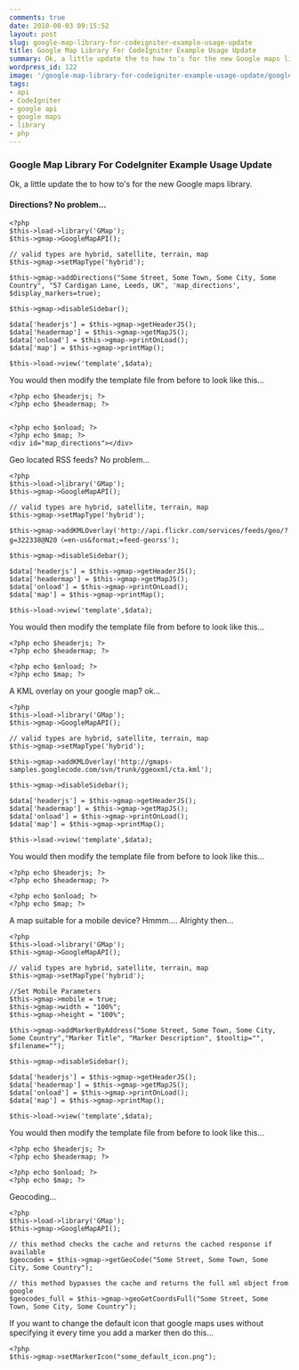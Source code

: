 ```yaml
---
comments: true
date: 2010-08-03 09:15:52
layout: post
slug: google-map-library-for-codeigniter-example-usage-update
title: Google Map Library For CodeIgniter Example Usage Update
summary: Ok, a little update the to how to's for the new Google maps library. Including; directions, geolocated RSS feeds, KML overlays and maps for mobile.
wordpress_id: 122
image: '/google-map-library-for-codeigniter-example-usage-update/google.png'
tags:
- api
- CodeIgniter
- google api
- google maps
- library
- php
---
```


### Google Map Library For CodeIgniter Example Usage Update

Ok, a little update the to how to's for the new Google maps library.

#### Directions? No problem...

    <?php 
    $this->load->library('GMap');
    $this->gmap->GoogleMapAPI();

    // valid types are hybrid, satellite, terrain, map
    $this->gmap->setMapType('hybrid');

    $this->gmap->addDirections("Some Street, Some Town, Some City, Some Country", "57 Cardigan Lane, Leeds, UK", 'map_directions', $display_markers=true);

    $this->gmap->disableSidebar();

    $data['headerjs'] = $this->gmap->getHeaderJS();
    $data['headermap'] = $this->gmap->getMapJS();
    $data['onload'] = $this->gmap->printOnLoad();
    $data['map'] = $this->gmap->printMap();
     
    $this->load->view('template',$data);

You would then modify the template file from before to look like this...

    <?php echo $headerjs; ?>
    <?php echo $headermap; ?>


    <?php echo $onload; ?>
    <?php echo $map; ?>
    <div id="map_directions"></div>

Geo located RSS feeds? No problem...

    <?php
    $this->load->library('GMap');
    $this->gmap->GoogleMapAPI();

    // valid types are hybrid, satellite, terrain, map
    $this->gmap->setMapType('hybrid');

    $this->gmap->addKMLOverlay('http://api.flickr.com/services/feeds/geo/?g=322338@N20〈=en-us&format;=feed-georss');

    $this->gmap->disableSidebar();

    $data['headerjs'] = $this->gmap->getHeaderJS();
    $data['headermap'] = $this->gmap->getMapJS();
    $data['onload'] = $this->gmap->printOnLoad();
    $data['map'] = $this->gmap->printMap();
     
    $this->load->view('template',$data);

You would then modify the template file from before to look like this...

    <?php echo $headerjs; ?>
    <?php echo $headermap; ?>

    <?php echo $onload; ?>
    <?php echo $map; ?>

A KML overlay on your google map? ok...

    <?php
    $this->load->library('GMap');
    $this->gmap->GoogleMapAPI();

    // valid types are hybrid, satellite, terrain, map
    $this->gmap->setMapType('hybrid');

    $this->gmap->addKMLOverlay('http://gmaps-samples.googlecode.com/svn/trunk/ggeoxml/cta.kml');

    $this->gmap->disableSidebar();

    $data['headerjs'] = $this->gmap->getHeaderJS();
    $data['headermap'] = $this->gmap->getMapJS();
    $data['onload'] = $this->gmap->printOnLoad();
    $data['map'] = $this->gmap->printMap();
     
    $this->load->view('template',$data);

You would then modify the template file from before to look like this...

    <?php echo $headerjs; ?>
    <?php echo $headermap; ?>

    <?php echo $onload; ?>
    <?php echo $map; ?>

A map suitable for a mobile device? Hmmm.... Alrighty then...

    <?php
    $this->load->library('GMap');
    $this->gmap->GoogleMapAPI();

    // valid types are hybrid, satellite, terrain, map
    $this->gmap->setMapType('hybrid');

    //Set Mobile Parameters
    $this->gmap->mobile = true;
    $this->gmap->width = "100%";
    $this->gmap->height = "100%";

    $this->gmap->addMarkerByAddress("Some Street, Some Town, Some City, Some Country","Marker Title", "Marker Description", $tooltip="", $filename="");

    $this->gmap->disableSidebar();

    $data['headerjs'] = $this->gmap->getHeaderJS();
    $data['headermap'] = $this->gmap->getMapJS();
    $data['onload'] = $this->gmap->printOnLoad();
    $data['map'] = $this->gmap->printMap();
     
    $this->load->view('template',$data);

You would then modify the template file from before to look like this...

    <?php echo $headerjs; ?>
    <?php echo $headermap; ?>

    <?php echo $onload; ?>
    <?php echo $map; ?>

Geocoding...

    <?php
    $this->load->library('GMap');
    $this->gmap->GoogleMapAPI();

    // this method checks the cache and returns the cached response if available
    $geocodes = $this->gmap->getGeoCode("Some Street, Some Town, Some City, Some Country");

    // this method bypasses the cache and returns the full xml object from google
    $geocodes_full = $this->gmap->geoGetCoordsFull("Some Street, Some Town, Some City, Some Country");

If you want to change the default icon that google maps uses without specifying it every time you add a marker then do this...

    <?php
    $this->gmap->setMarkerIcon("some_default_icon.png");
